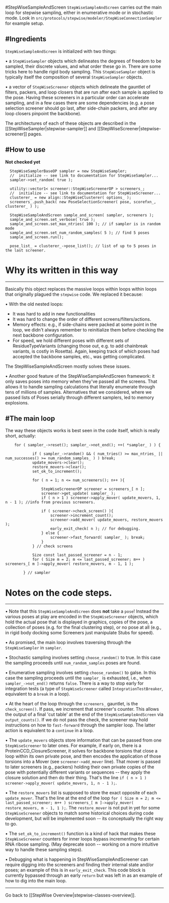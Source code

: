 #StepWiseSampleAndScreen
`StepWiseSampleAndScreen` carries out the main loop for stepwise sampling, either in enumerative mode or in stochastic mode. Look in `src/protocols/stepwise/modeler/StepWiseConnectionSampler` for example setup.

#Ingredients
------------
`StepWiseSampleAndScreen` is initialized with two things:

• a `StepWiseSampler` objects which delineates the degrees of freedom to be sampled, their discrete values, and what order these go in. There are some tricks here to handle rigid body sampling. This `StepWiseSampler` object is typically itself the composition of several `StepWiseSampler` objects.

• a vector of `StepWiseScreener` objects which delineate the gauntlet of filters, packers, and loop closers that are run after each sample is applied to the pose. Having these screeners in a particular order can accelerate sampling, and in a few cases there are some dependencies (e.g. a pose selection screener should go last, after side-chain packers, and after any loop closers pinpoint the backbone).

The architectures of each of these objects are described in the [[StepWiseSampler|stepwise-sampler]] and [[StepWiseScreener|stepwise-screener]] pages.

#How to use
-----------
**Not checked yet**
```
  StepWiseSamplerBaseOP sampler = new StepWiseSampler;
  //  initialize -- see link to documentation for StepWiseSampler...
  sampler->set_random( true );

  utility::vector1< screener::StepWiseScreenerOP > screeners_;
  //  initialize -- see link to documentation for StepWiseScreener...
  clusterer_ = new align::StepWiseClusterer( options_ );
  screeners_.push_back( new PoseSelectionScreener( pose, scorefxn_, clusterer_ ) );

  StepWiseSampleAndScreen sample_and_screen( sampler, screeners );
  sample_and_screen.set_verbose( true );
  sample_and_screen.set_max_ntries( 100 ); // if sampler is in random mode
  sample_and_screen.set_num_random_samples( 5 ); // find 5 poses 
  sample_and_screen.run();

  pose_list_ = clusterer_->pose_list(); // list of up to 5 poses in the last screener.

```

# Why its written in this way
-----------------------------
Basically this object replaces the massive loops within loops within loops that originally plagued the `stepwise` code. We replaced it because:

• With the old nested loops:

 - It was hard to add in new functionalities
 - It was hard to change the order of different screens/filters/actions. 
 - Memory effects: e.g., if side-chains were packed at some point in the loop, we didn't always remember to reinitialize them before checking the next backbone configuration.
 - For speed, we hold different poses with different sets of ResidueTypeVariants (changing those out, e.g. to add chainbreak variants, is costly in Rosetta). Again, keeping track of which poses had accepted the backbone samples, etc., was getting complicated.

The StepWiseSampleAndScreen mostly solves these issues.
 
• Another good feature of the StepWiseSampleAndScreen framework: it  only saves poses into memory when they've passed  all the screens. That allows it to handle sampling calculations that literally enumerate through tens of millions of samples. Alternatives that we considered, where we passed lists of Poses serially through different samplers, led to memory explosions.


#The main loop
--------------
The way these objects works is best seen in the code itself, which is really short, actually:

```
	for ( sampler_->reset(); sampler_->not_end(); ++( *sampler_ ) ) {

			if ( sampler_->random() && ( num_tries() >= max_ntries_ || num_successes() >= num_random_samples_ ) ) break;
			update_movers->clear();
			restore_movers->clear();
			set_ok_to_increment();

			for ( n = 1; n <= num_screeners(); n++ ){

				StepWiseScreenerOP screener = screeners_[ n ];
				screener->get_update( sampler_ );
				if ( n > 1 ) screener->apply_mover( update_movers, 1, n - 1 ); //info from previous screeners.

				if ( screener->check_screen() ){
					screener->increment_count();
					screener->add_mover( update_movers, restore_movers );
					early_exit_check( n ); // for debugging.
				} else {
					screener->fast_forward( sampler_ );	break;
				}
			} // check screens

			Size const last_passed_screener = n - 1;
			for ( Size m = 2; m <= last_passed_screener; m++ ) screeners_[ m ]->apply_mover( restore_movers, m - 1, 1 );

		} // sampler
```

# Notes on the code steps.
--------------------------
• Note that this `StepWiseSampleAndScreen` does **not** take a `pose`! Instead the various poses at play are encoded in the `StepWiseScreener` objects, which hold the actual pose that is displayed in graphics, copies of the pose, a collection of poses (e.g. for the final clustering step), or no pose at all (e.g., in rigid body docking some Screeners just manipulate Stubs for speed).

• As promised, the main loop involves traversing through the `StepWiseSampler` in `sampler`.

• Stochastic sampling involves setting `choose_random()` to true. In this case the sampling proceeds until `num_random_samples` poses are found. 

• Enumerative sampling involves setting `choose_random()` to galse. In this case the sampling proceeds until the `sampler_` is exhausted, i.e., when `sampler_->not_end()` returns `false`. There is a way to stop early for integration tests (a type of `StepWiseScreener` called `IntegrationTestBreaker`, equivalent to a `break` in a loop).

• At the heart of the loop through the `screeners_` gauntlet, is the `check_screen()`. If pass, we increment that screener's counter. This allows the output of a final 'cut table' at the end of the `StepWiseSampleAndScreen` via `output_counts()`. If we do not pass the check, the screener may hold instructions on how to `fast-forward` through the sampler loop. The latter action is equivalent to a `continue` in a loop.

• The `update_movers` objects store information that can be passed from one `StepWiseScreener` to later ones. For example, if early on, there is a ProteinCCD_ClosureScreener, it solves for backbone torsions that close a loop within its own private pose, and then encodes the application of those torsions into a Mover (see `screener->add_mover` line). That mover is passed to later screeners (e.g., packers) holding their own private copies of the pose with potentially different variants or sequences -- they apply the closure solution and then do their thing. That's the line `if ( n > 1 ) screener->apply_mover( update_movers, 1, n - 1 );`.

• The `restore_movers` list is supposed to store the exact opposite of each `update_mover`. That's the line at the end of the loop `for ( Size m = 2; m <= last_passed_screener; m++ ) screeners_[ m ]->apply_mover( restore_movers, m - 1, 1 );`. The `restore_mover` is not put in yet for some `StepWiseScreener` objects to match some historical choices during code development, but will be implemented soon -- its conceptually the right way to go.

• The `set_ok_to_increment()` function is a kind of hack that makes these `StepWiseScreener` counters for inner loops bypass incrementing for certain RNA ribose sampling. (May deprecate soon -- working on a more intuitive way to handle these sampling steps).

• Debugging what is happening in StepWiseSampleAndScreener can require digging into the screeners and finding their internal state and/or poses; an example of this is in `early_exit_check`. This code block is currently bypassed through an early `return` but was left in as an example of how to dig into the main loop.


---
Go back to [[StepWise Overview|stepwise-classes-overview]].